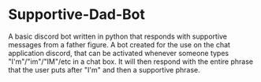 # Supportive-Dad-Bot
A basic discord bot written in python that responds with supportive messages from a father figure. A bot created for the use on the chat application discord, that can be activated whenever someone types "I'm"/"im"/"IM"/etc in a chat box. It will then respond with the entire phrase that the user puts after "I'm" and then a supportive phrase.
